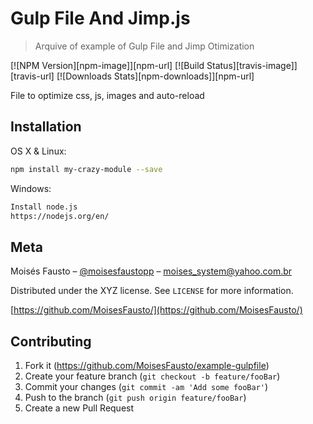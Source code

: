 # Gulp File And Jimp.js
> Arquive of example of Gulp File and Jimp Otimization

[![NPM Version][npm-image]][npm-url]
[![Build Status][travis-image]][travis-url]
[![Downloads Stats][npm-downloads]][npm-url]

File to optimize css, js, images and auto-reload

## Installation

OS X & Linux:

```sh
npm install my-crazy-module --save
```

Windows:

```sh
Install node.js
https://nodejs.org/en/
```

## Meta

Moisés Fausto – [@moisesfaustopp](https://twitter.com/moisesfaustopp) – moises_system@yahoo.com.br

Distributed under the XYZ license. See ``LICENSE`` for more information.

[https://github.com/MoisesFausto/](https://github.com/MoisesFausto/)

## Contributing

1. Fork it (<https://github.com/MoisesFausto/example-gulpfile>)
2. Create your feature branch (`git checkout -b feature/fooBar`)
3. Commit your changes (`git commit -am 'Add some fooBar'`)
4. Push to the branch (`git push origin feature/fooBar`)
5. Create a new Pull Request

<!-- Markdown link & img dfn's -->


